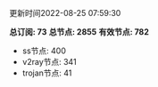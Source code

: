 更新时间2022-08-25 07:59:30

**总订阅: 73**
**总节点: 2855**
**有效节点: 782**
- ss节点: 400
- v2ray节点: 341
- trojan节点: 41
